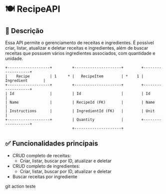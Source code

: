 # 🍽️ RecipeAPI
## 🧾 Descrição

Essa API permite o gerenciamento de receitas e ingredientes. 
É possível criar, listar, atualizar e deletar receitas e ingredientes, além de buscar receitas que possuem vários ingredientes associados, com quantidade e unidade.

```text
+-------------------+         +---------------------+        +-------------------+
|    Recipe         | 1     * |   RecipeItem        | *    1 |   Ingredient       |
+-------------------+         +---------------------+        +-------------------+
| Id                |         | Id                  |        | Id                |
| Name              |         | RecipeId (FK)       |        | Name              |
| Instructions      |         | IngredientId (FK)   |        | Unit              |
+-------------------+         | Quantity            |        +-------------------+
                              +---------------------+
```

## ✅ Funcionalidades principais

- CRUD completo de receitas:
  - Criar, listar, buscar por ID, atualizar e deletar
- CRUD completo de ingredientes:
  - Criar, listar, buscar por ID, atualizar e deletar
- Buscar receitas por ingrediente


git action teste